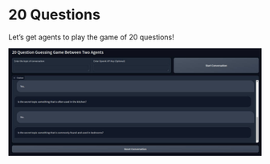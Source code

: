 # 20 Questions
Let’s get agents to play the game of 20 questions!

![Sample Image](./gradio_ui_screenshot.jpg)

